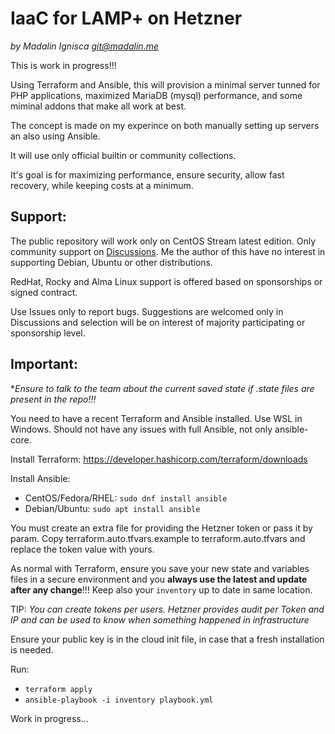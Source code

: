 # IaaC for LAMP+ on Hetzner
_by Madalin Ignisca <git@madalin.me>_

This is work in progress!!!

Using Terraform and Ansible, this will provision a minimal server tunned for PHP applications, maximized MariaDB (mysql) performance, and some miminal addons that make all work at best.

The concept is made on my experince on both manually setting up servers an also using Ansible.

It will use only official builtin or community collections.

It's goal is for maximizing performance, ensure security, allow fast recovery, while keeping costs at a minimum.

## Support:
The public repository will work only on CentOS Stream latest edition. Only community support on [Discussions](https://github.com/madalinignisca/hetzner-iaac-lamp-and-more/discussions).
Me the author of this have no interest in supporting Debian, Ubuntu or other distributions.

RedHat, Rocky and Alma Linux support is offered based on sponsorships or signed contract.

Use Issues only to report bugs. Suggestions are welcomed only in Discussions and selection will be on interest of majority participating or sponsorship level.

## Important:
**Ensure to talk to the team about the current saved state if *.*state* files are present in the repo!!!**

You need to have a recent Terraform and Ansible installed. Use WSL in Windows. Should not have any issues with full Ansible, not only ansible-core.

Install Terraform: https://developer.hashicorp.com/terraform/downloads

Install Ansible:
- CentOS/Fedora/RHEL: `sudo dnf install ansible`
- Debian/Ubuntu: `sudo apt install ansible`

You must create an extra file for providing the Hetzner token or pass it by param.
Copy terraform.auto.tfvars.example to terraform.auto.tfvars and replace the token value with yours.

As normal with Terraform, ensure you save your new state and variables files in a secure environment and you **always use the latest and update after any change**!!!
Keep also your `inventory` up to date in same location.

TIP: _You can create tokens per users. Hetzner provides audit per Token and IP and can be used to know when something happened in infrastructure_

Ensure your public key is in the cloud init file, in case that a fresh installation is needed.

Run:
- `terraform apply`
- `ansible-playbook -i inventory playbook.yml`

Work in progress...
